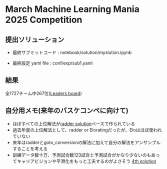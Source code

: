 # March Machine Learning Mania 2025 Competition

## 提出ソリューション
- 最終サブミットコード : notebook/solution/myslution.ipynb

- 最終設定 yaml file : conf/exp/sub1.yaml

## 結果
全1727チーム中267位([Leaders board](https://www.kaggle.com/competitions/march-machine-learning-mania-2025/leaderboard))

## 自分用メモ(来年のバスケコンペに向けて)
- ほぼすべての上位解法が[radder solution](https://www.kaggle.com/code/raddar/vilnius-ncaa)ベースで作られている
- 過去年度の上位解法として、radder or Eloratingだったが、Eloはほぼ使われていない
- 来年はradderとgoto_conversionの解法に加えて自分の解法をアンサンブルすることを考える
- 訓練データ数十万、予測試合数123試合と予測試合がかなり少ないのもあってキャリアビジョンや平滑化をもっと工夫するのがよさそう [4th solution](https://www.kaggle.com/competitions/march-machine-learning-mania-2025/discussion/572466)

